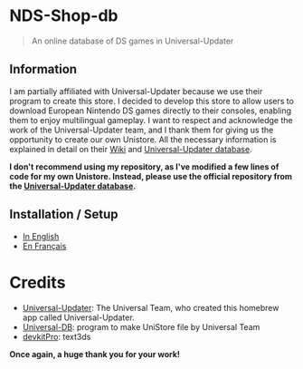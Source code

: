 # NDS-Shop-db
> An online database of DS games in Universal-Updater

## Information

I am partially affiliated with Universal-Updater because we use their program to create this store. I decided to develop this store to allow users to download European Nintendo DS games directly to their consoles, enabling them to enjoy multilingual gameplay. I want to respect and acknowledge the work of the Universal-Updater team, and I thank them for giving us the opportunity to create our own Unistore. All the necessary information is explained in detail on their [Wiki](https://github.com/Universal-Team/Universal-Updater/wiki) and [Universal-Updater database](https://github.com/Universal-Team/db).


**I don't recommend using my repository, as I've modified a few lines of code for my own Unistore. Instead, please use the official repository from the [Universal-Updater database](https://github.com/Universal-Team/db).**

## Installation / Setup

- [In English](https://github.com/TheRinzler65/NDS-Shop-db/blob/main/tutorial/English.md)
- [En Français](https://github.com/TheRinzler65/NDS-Shop-db/blob/main/tutorial/Français.md)


# Credits

- [Universal-Updater](https://github.com/Universal-Team/Universal-Updater): The Universal Team, who created this homebrew app called Universal-Updater.
- [Universal-DB](https://github.com/Universal-Team/db): program to make UniStore file by Universal Team
- [devkitPro](https://github.com/devkitPro): text3ds

**Once again, a huge thank you for your work!**